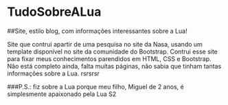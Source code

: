 # TudoSobreALua
##Site, estilo blog, com informações interessantes sobre a Lua!

Site que contrui apartir de uma pesquisa no site da Nasa, usando um template disponível no site da comunidade do Bootstrap.
Contrui esse site para fixar meus conhecimentos parendidos em HTML, CSS e Bootstrap.
Não está completo ainda, falta muitas páginas, não sabia que tinham tantas informações sobre a Lua. rsrsrsr

###P.S.: fiz sobre a Lua porque meu filho, Miguel de 2 anos, é simplesmente apaixonado pela Lua S2
